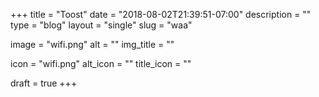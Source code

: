 +++
title = "Toost"
date = "2018-08-02T21:39:51-07:00"
description = ""
type = "blog"
layout = "single"
slug = "waa"

image = "wifi.png"
alt = ""
img_title = ""

icon = "wifi.png"
alt_icon = ""
title_icon = ""

draft = true
+++